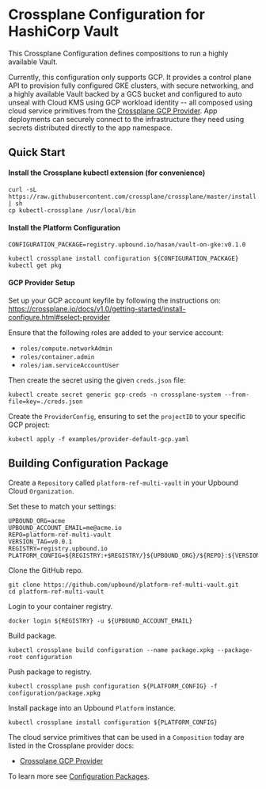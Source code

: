 # Crossplane Configuration for HashiCorp Vault

This Crossplane Configuration defines compositions to run
a highly available Vault.

Currently, this configuration only supports GCP. It provides a control plane API to provision fully configured GKE clusters,
with secure networking, and a highly available Vault backed by a GCS bucket and
configured to auto unseal with Cloud KMS using GCP workload identity -- all
composed using cloud service primitives from the [Crossplane GCP
Provider](https://doc.crds.dev/github.com/crossplane/provider-gcp). App
deployments can securely connect to the infrastructure they need using
secrets distributed directly to the app namespace.

## Quick Start

#### Install the Crossplane kubectl extension (for convenience)

```console
curl -sL https://raw.githubusercontent.com/crossplane/crossplane/master/install.sh | sh
cp kubectl-crossplane /usr/local/bin
```

#### Install the Platform Configuration

```console
CONFIGURATION_PACKAGE=registry.upbound.io/hasan/vault-on-gke:v0.1.0

kubectl crossplane install configuration ${CONFIGURATION_PACKAGE}
kubectl get pkg
```

#### GCP Provider Setup

Set up your GCP account keyfile by following the instructions on:
https://crossplane.io/docs/v1.0/getting-started/install-configure.html#select-provider

Ensure that the following roles are added to your service account:

* `roles/compute.networkAdmin`
* `roles/container.admin`
* `roles/iam.serviceAccountUser`

Then create the secret using the given `creds.json` file:

```console
kubectl create secret generic gcp-creds -n crossplane-system --from-file=key=./creds.json
```

Create the `ProviderConfig`, ensuring to set the `projectID` to your specific GCP project:

```console
kubectl apply -f examples/provider-default-gcp.yaml
```

## Building Configuration Package

Create a `Repository` called `platform-ref-multi-vault` in your Upbound Cloud `Organization`.

Set these to match your settings:

```console
UPBOUND_ORG=acme
UPBOUND_ACCOUNT_EMAIL=me@acme.io
REPO=platform-ref-multi-vault
VERSION_TAG=v0.0.1
REGISTRY=registry.upbound.io
PLATFORM_CONFIG=${REGISTRY:+$REGISTRY/}${UPBOUND_ORG}/${REPO}:${VERSION_TAG}
```

Clone the GitHub repo.

```console
git clone https://github.com/upbound/platform-ref-multi-vault.git
cd platform-ref-multi-vault
```

Login to your container registry.

```console
docker login ${REGISTRY} -u ${UPBOUND_ACCOUNT_EMAIL}
```

Build package.

```console
kubectl crossplane build configuration --name package.xpkg --package-root configuration
```

Push package to registry.

```console
kubectl crossplane push configuration ${PLATFORM_CONFIG} -f configuration/package.xpkg
```

Install package into an Upbound `Platform` instance.

```console
kubectl crossplane install configuration ${PLATFORM_CONFIG}
```

The cloud service primitives that can be used in a `Composition` today are
listed in the Crossplane provider docs:

* [Crossplane GCP Provider](https://doc.crds.dev/github.com/crossplane/provider-gcp)

To learn more see [Configuration
Packages](https://crossplane.io/docs/v0.14/getting-started/package-infrastructure.html).
